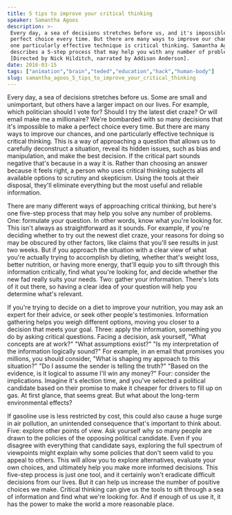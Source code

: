```yaml
---
title: 5 tips to improve your critical thinking
speaker: Samantha Agoos
description: >-
 Every day, a sea of decisions stretches before us, and it's impossible to make a
 perfect choice every time. But there are many ways to improve our chances — and
 one particularly effective technique is critical thinking. Samantha Agoos
 describes a 5-step process that may help you with any number of problems.
 [Directed by Nick Hilditch, narrated by Addison Anderson].
date: 2016-03-15
tags: ["animation","brain","teded","education","hack","human-body"]
slug: samantha_agoos_5_tips_to_improve_your_critical_thinking
---
```


Every day, a sea of decisions stretches before us. Some are small and unimportant, but
others have a larger impact on our lives. For example, which politician should I vote
for? Should I try the latest diet craze? Or will email make me a millionaire? We're
bombarded with so many decisions that it's impossible to make a perfect choice every
time. But there are many ways to improve our chances, and one particularly effective
technique is critical thinking. This is a way of approaching a question that allows us to
carefully deconstruct a situation, reveal its hidden issues, such as bias and
manipulation, and make the best decision. If the critical part sounds negative that's
because in a way it is. Rather than choosing an answer because it feels right, a person
who uses critical thinking subjects all available options to scrutiny and skepticism.
Using the tools at their disposal, they'll eliminate everything but the most useful and
reliable information.

There are many different ways of approaching critical thinking, but here's one five-step
process that may help you solve any number of problems. One: formulate your question. In
other words, know what you're looking for. This isn't always as straightforward as it
sounds. For example, if you're deciding whether to try out the newest diet craze, your
reasons for doing so may be obscured by other factors, like claims that you'll see results
in just two weeks. But if you approach the situation with a clear view of what you're 
actually trying to accomplish by dieting, whether that's weight loss, better nutrition, or
having more energy, that'll equip you to sift through this information critically, find
what you're looking for, and decide whether the new fad really suits your needs. Two:
gather your information. There's lots of it out there, so having a clear idea of your
question will help you determine what's relevant.

If you're trying to decide on a diet to improve your nutrition, you may ask an expert for
their advice, or seek other people's testimonies. Information gathering helps you weigh
different options, moving you closer to a decision that meets your goal. Three: apply the
information, something you do by asking critical questions. Facing a decision, ask
yourself, "What concepts are at work?" "What assumptions exist?" "Is my interpretation of
the information logically sound?" For example, in an email that promises you millions, you
should consider, "What is shaping my approach to this situation?" "Do I assume the sender 
is telling the truth?" "Based on the evidence, is it logical to assume I'll win any
money?" Four: consider the implications. Imagine it's election time, and you've selected a
political candidate based on their promise to make it cheaper for drivers to fill up on
gas. At first glance, that seems great. But what about the long-term environmental
effects?

If gasoline use is less restricted by cost, this could also cause a huge surge in air
pollution, an unintended consequence that's important to think about. Five: explore other
points of view. Ask yourself why so many people are drawn to the policies of the opposing
political candidate. Even if you disagree with everything that candidate says, exploring
the full spectrum of viewpoints might explain why some policies that don't seem valid to
you appeal to others. This will allow you to explore alternatives, evaluate your own
choices, and ultimately help you make more informed decisions. This five-step process is
just one tool, and it certainly won't eradicate difficult decisions from our lives. But it
can help us increase the number of positive choices we make. Critical thinking can give
us the tools to sift through a sea of information and find what we're looking for. And if
enough of us use it, it has the power to make the world a more reasonable
place.

<!--
ad_duration=0
event="TED-Ed"
external_start_time=0
intro_duration=0
is_subtitle_required="False"
is_talk_featured="False"
language="en"
language_swap="False"
native_language="en"
number_of_related_talks=6
number_of_speakers=1
number_of_subtitled_videos=0
number_of_tags=6
number_of_talk_download_languages=34
number_of_talk_more_resources=0
number_of_talk_recommendations=0
number_of_talks_take_actions=0
post_ad_duration=0
published_timestamp="2019-04-01 18:43:31"
recording_date="2016-03-15"
speaker_is_published=0
speaker_name="Samantha Agoos"
talk_name="5 tips to improve your critical thinking"
talks_tags=["animation","brain","teded","education","hack","human-body"]
url_photo_talk="https://s3.amazonaws.com/talkstar-photos/uploads/06d8ac18-d691-428d-a572-0930e31905a0/165_critical.jpg"
url_webpage="https://www.ted.com/talks/samantha_agoos_5_tips_to_improve_your_critical_thinking"
video_type_name="TED-Ed Original"
-->